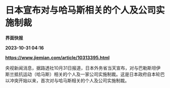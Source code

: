 # 日本宣布对与哈马斯相关的个人及公司实施制裁
**界面快报**

**2023-10-31 04:16**

**https://www.jiemian.com/article/10313395.html**

央视新闻消息，据路透社10月31日报道，日本外务省当天宣布，对与巴勒斯坦伊斯兰抵抗运动（哈马斯）相关的个人及一家公司实施制裁。这是日本政府自本轮巴以冲突开始以来，首次对与哈马斯相关的个人及公司实施制裁。